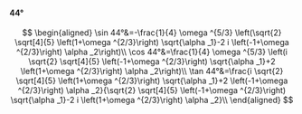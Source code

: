 #### 44°

$$
\begin{aligned}
\sin 44°&=-\frac{1}{4} \omega ^{5/3} \left(\sqrt{2} \sqrt[4]{5} \left(1+\omega ^{2/3}\right) \sqrt{\alpha _1}-2 i \left(-1+\omega ^{2/3}\right) \alpha _2\right)\\
\cos 44°&=\frac{1}{4} \omega ^{5/3} \left(i \sqrt{2} \sqrt[4]{5} \left(-1+\omega ^{2/3}\right) \sqrt{\alpha _1}+2 \left(1+\omega ^{2/3}\right) \alpha _2\right)\\
\tan 44°&=\frac{i \sqrt{2} \sqrt[4]{5} \left(1+\omega ^{2/3}\right) \sqrt{\alpha _1}+2 \left(-1+\omega ^{2/3}\right) \alpha _2}{\sqrt{2} \sqrt[4]{5} \left(-1+\omega
^{2/3}\right) \sqrt{\alpha _1}-2 i \left(1+\omega ^{2/3}\right) \alpha _2}\\
\end{aligned}
$$

